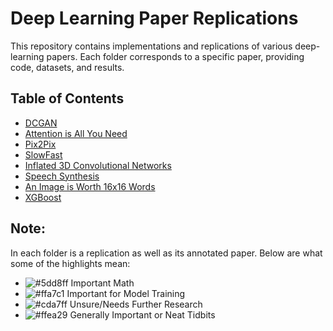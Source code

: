 # Deep Learning Paper Replications

This repository contains implementations and replications of various deep-learning papers. Each folder corresponds to a specific paper, providing code, datasets, and results.

## Table of Contents

- [DCGAN](/dc_gan)
- [Attention is All You Need](/AIAYN)
- [Pix2Pix](/pix2pix)
- [SlowFast](/slowfast)
- [Inflated 3D Convolutional Networks](/inflated3d_covnet)
- [Speech Synthesis](/speech_synthesis)
- [An Image is Worth 16x16 Words](/ViT)
- [XGBoost](/xgboost)

## Note:
In each folder is a replication as well as its annotated paper. Below are what some of the highlights mean:
- ![#5dd8ff](https://placehold.co/15x15/5dd8ff/5dd8ff.png) Important Math
- ![#ffa7c1](https://placehold.co/15x15/ffa7c1/ffa7c1.png) Important for Model Training
- ![#cda7ff](https://placehold.co/15x15/cda7ff/cda7ff.png) Unsure/Needs Further Research
- ![#ffea29](https://placehold.co/15x15/ffea29/ffea29.png) Generally Important or Neat Tidbits
